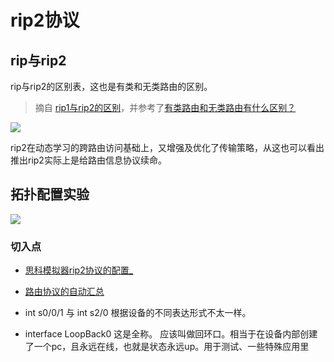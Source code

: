 # rip2协议

## rip与rip2

rip与rip2的区别表，这也是有类和无类路由的区别。

> 摘自 [rip1与rip2的区别](https://zhidao.baidu.com/question/5214089.html)，并参考了[有类路由和无类路由有什么区别？](https://learningnetwork.cisco.com/thread/15719)

![](https://i.postimg.cc/SxRNHSJk/b660.png)

rip2在动态学习的跨路由访问基础上，又增强及优化了传输策略，从这也可以看出推出rip2实际上是给路由信息协议续命。


## 拓扑配置实验

![](https://i.postimg.cc/nLf6CVfs/Snipaste-2019-10-15-17-07-51.png)


### 切入点

* [思科模拟器rip2协议的配置_](https://jingyan.baidu.com/article/17bd8e522e5b8c85ab2bb8d2.html)
* [路由协议的自动汇总](https://zhidao.baidu.com/question/521435066.html)


* int s0/0/1 与 int s2/0 根据设备的不同表达形式不太一样。
* interface LoopBack0 这是全称。 应该叫做回环口。相当于在设备内部创建了一个pc，且永远在线，也就是状态永远up。用于测试、一些特殊应用里

